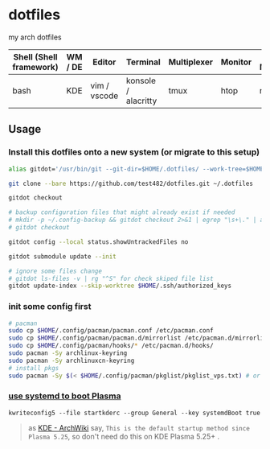 # dotfiles

my arch dotfiles

|Shell (Shell framework)|WM / DE|Editor|Terminal|Multiplexer|Monitor|File Manager|
|----|----|----|----|----|----|----|
|bash|KDE|vim / vscode|konsole / alacritty|tmux|htop|ranger|

## Usage

### Install this dotfiles onto a new system (or migrate to this setup)

```bash
alias gitdot='/usr/bin/git --git-dir=$HOME/.dotfiles/ --work-tree=$HOME'

git clone --bare https://github.com/test482/dotfiles.git ~/.dotfiles

gitdot checkout

# backup configuration files that might already exist if needed
# mkdir -p ~/.config-backup && gitdot checkout 2>&1 | egrep "\s+\." | awk {'print $1'} | xargs -I{} mv {} ~/.config-backup/{}
# gitdot checkout

gitdot config --local status.showUntrackedFiles no

gitdot submodule update --init

# ignore some files change
# gitdot ls-files -v | rg "^S" for check skiped file list
gitdot update-index --skip-worktree $HOME/.ssh/authorized_keys
```

### init some config first

```bash
# pacman
sudo cp $HOME/.config/pacman/pacman.conf /etc/pacman.conf
sudo cp $HOME/.config/pacman/pacman.d/mirrorlist /etc/pacman.d/mirrorlist
sudo cp $HOME/.config/pacman/hooks/* /etc/pacman.d/hooks/
sudo pacman -Sy archlinux-keyring
sudo pacman -Sy archlinuxcn-keyring
# install pkgs
sudo pacman -Sy $(< $HOME/.config/pacman/pkglist/pkglist_vps.txt) # or other pkgs
```

### [use systemd to boot Plasma](https://invent.kde.org/plasma/plasma-workspace/-/wikis/Plasma-and-the-systemd-boot)

`kwriteconfig5 --file startkderc --group General --key systemdBoot true`

> as [KDE - ArchWiki](https://wiki.archlinux.org/title/KDE#systemd_startup) say, `This is the default startup method since Plasma 5.25`, so don't need do this on KDE Plasma 5.25+ .
